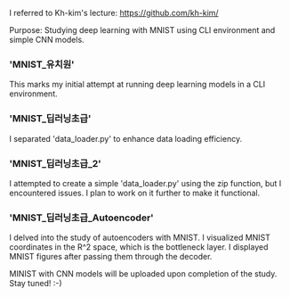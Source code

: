 I referred to Kh-kim's lecture: https://github.com/kh-kim/

Purpose: Studying deep learning with MNIST using CLI environment and simple CNN models.

### 'MNIST_유치원'
This marks my initial attempt at running deep learning models in a CLI environment.

### 'MNIST_딥러닝초급'
I separated 'data_loader.py' to enhance data loading efficiency.

### 'MNIST_딥러닝초급_2'
I attempted to create a simple 'data_loader.py' using the zip function, but I encountered issues. I plan to work on it further to make it functional.

### 'MNIST_딥러닝초급_Autoencoder'
I delved into the study of autoencoders with MNIST.
I visualized MNIST coordinates in the R^2 space, which is the bottleneck layer.
I displayed MNIST figures after passing them through the decoder.

MINIST with CNN models will be uploaded upon completion of the study. Stay tuned! :-)



